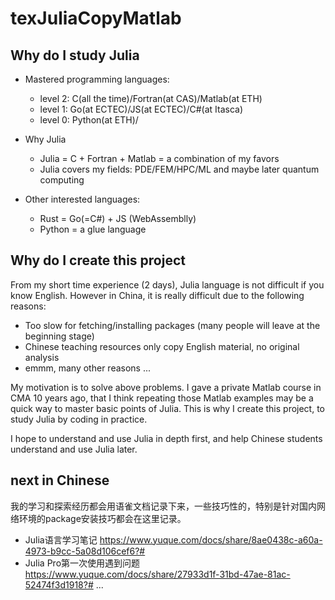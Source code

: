 # texJuliaCopyMatlab

## Why do I study Julia

- Mastered programming languages: 
    - level 2: C(all the time)/Fortran(at CAS)/Matlab(at ETH) 
    - level 1: Go(at ECTEC)/JS(at ECTEC)/C#(at Itasca)
    - level 0: Python(at ETH)/

- Why Julia
    - Julia = C + Fortran + Matlab = a combination of my favors
    - Julia covers my fields: PDE/FEM/HPC/ML and maybe later quantum computing

- Other interested languages:
    - Rust = Go(=C#) + JS (WebAssemblly) 
    - Python = a glue language

## Why do I create this project
From my short time experience (2 days), Julia language is not difficult if you know English. 
However in China, it is really difficult due to the following reasons:

- Too slow for fetching/installing packages (many people will leave at the beginning stage)
- Chinese teaching resources only copy English material, no original analysis
- emmm, many other reasons ...

My motivation is to solve above problems. I gave a private Matlab course in CMA 10 years ago, that I think repeating those Matlab examples may be a quick way to master basic points of Julia. This is why I create this project, to study Julia by coding in practice. 

I hope to understand and use Julia in depth first, and help Chinese students understand and use Julia later. 

## next in Chinese
我的学习和探索经历都会用语雀文档记录下来，一些技巧性的，特别是针对国内网络环境的package安装技巧都会在这里记录。
- Julia语言学习笔记
https://www.yuque.com/docs/share/8ae0438c-a60a-4973-b9cc-5a08d106cef6?#
- Julia Pro第一次使用遇到问题
https://www.yuque.com/docs/share/27933d1f-31bd-47ae-81ac-52474f3d1918?#
...
